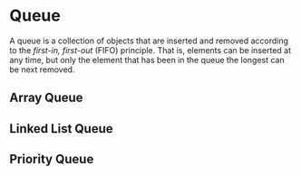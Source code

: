 # Queue

A queue is a collection of objects that are inserted and removed according to the *first-in, first-out* (FIFO) principle. That is, elements can be inserted at any time, but only the element that has been in the queue the longest can be next removed.

## Array Queue

## Linked List Queue

## Priority Queue